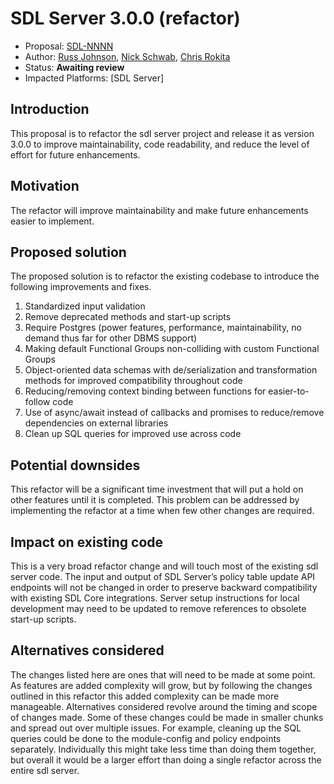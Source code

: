 # SDL Server 3.0.0 (refactor)

* Proposal: [SDL-NNNN](NNNN-sdl-server-3.md)
* Author:  [Russ Johnson](https://github.com/russjohnson09), [Nick Schwab](https://github.com/nickschwab), [Chris Rokita](https://github.com/crokita)
* Status: **Awaiting review**
* Impacted Platforms: [SDL Server]

## Introduction

This proposal is to refactor the sdl server project and release it as version 3.0.0 to improve maintainability, code readability, and reduce the level of effort for future enhancements.


## Motivation

The refactor will improve maintainability and make future enhancements easier to implement.

## Proposed solution

The proposed solution is to refactor the existing codebase to introduce the following improvements and fixes.

1. Standardized input validation
2. Remove deprecated methods and start-up scripts
3. Require Postgres (power features, performance, maintainability, no demand thus far for other DBMS support)
4. Making default Functional Groups non-colliding with custom Functional Groups
5. Object-oriented data schemas with de/serialization and transformation methods for improved compatibility throughout code
6. Reducing/removing context binding between functions for easier-to-follow code
7. Use of async/await instead of callbacks and promises to reduce/remove dependencies on external libraries
8. Clean up SQL queries for improved use across code


## Potential downsides

This refactor will be a significant time investment that will put a hold on other features until it is completed.  This problem can be addressed by implementing the refactor at a time when few other changes are required.


## Impact on existing code

This is a very broad refactor change and will touch most of the existing sdl server code. The input and output of SDL Server’s policy table update API endpoints will not be changed in order to preserve backward compatibility with existing SDL Core integrations. Server setup instructions for local development may need to be updated to remove references to obsolete start-up scripts.

## Alternatives considered

The changes listed here are ones that will need to be made at some point. As features are added complexity will grow, but by following the changes outlined in this refactor this added complexity can be made more manageable. Alternatives considered revolve around the timing and scope of changes made. Some of these changes could be made in smaller chunks and spread out over multiple issues. For example, cleaning up the SQL queries could be done to the module-config and policy endpoints separately. Individually this might take less time than doing them together, but overall it would be a larger effort than doing a single refactor across the entire sdl server.

